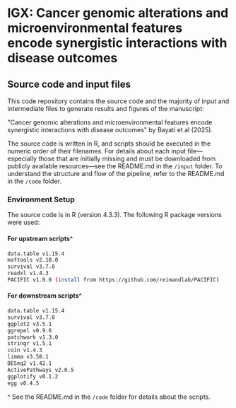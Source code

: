 # IGX: Cancer genomic alterations and microenvironmental features encode synergistic interactions with disease outcomes

## Source code and input files

This code repository contains the source code and the majority of input and intermediate files to generate results and figures of the manuscript: 

"Cancer genomic alterations and microenvironmental features encode synergistic interactions with disease outcomes" by Bayati et al (2025). 

The source code is written in R, and scripts should be executed in the numeric order of their filenames. For details about each input file—especially those that are initially missing and must be downloaded from publicly available resources—see the README.md in the `/input` folder. To understand the structure and flow of the pipeline, refer to the README.md in the `/code` folder.

### Environment Setup

The source code is in R (version 4.3.3). The following R package versions were used:

#### For upstream scripts^
``` bash
data.table v1.15.4 
maftools v2.18.0 
survival v3.7.0 
readxl v1.4.3
PACIFIC v1.0.0 (install from https://github.com/reimandlab/PACIFIC)
```
#### For downstream scripts^
``` bash
data.table v1.15.4
survival v3.7.0
ggplot2 v3.5.1 
ggrepel v0.9.6
patchwork v1.3.0
stringr v1.5.1
coin v1.4.3
limma v3.58.1
DESeq2 v1.42.1
ActivePathways v2.0.5
ggplotify v0.1.2
egg v0.4.5
```
^ See the README.md in the `/code` folder for details about the scripts.
